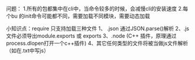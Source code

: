 
问题： 
1.所有的包都集中在cli中，当命令较多的时候，会减慢cli的安装速度 
2.每个bu 的init命令可能都不同，需要加载不同模块，需要动态加载







小知识点：require 只支持加载三种文件
1、 .json 通过JSON.parse()解析
2、.js 文件必须导出module.exports 或 exports
3、.node (C++ 插件，原理通过process.dlopen打开一个c++插件)
4、其它任何类型的文件将被当做js文件解析（如在.txt中写js）



